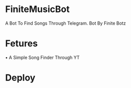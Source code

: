 # FiniteMusicBot
A Bot To Find Songs Through Telegram.
Bot By Finite Botz 
# Fetures 
• A Simple Song Finder Through YT
# Deploy
